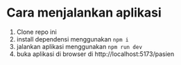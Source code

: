 # Cara menjalankan aplikasi

1. Clone repo ini
2. install dependensi menggunakan `npm i`
3. jalankan aplikasi menggunakan `npm run dev`
4. buka aplikasi di browser di http://localhost:5173/pasien
